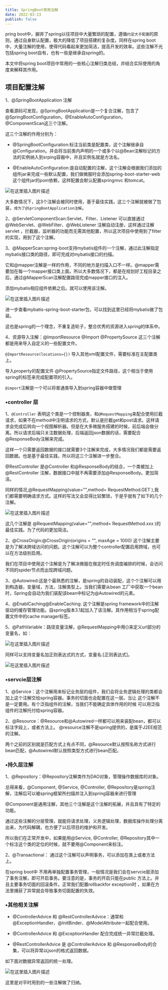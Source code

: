 ```yaml
---
title: SpringBoot常用注解
date: 2022-03-23
publish: false
---
```


pring boot中，摒弃了spring以往项目中大量繁琐的配置，遵循`约定大于配置`的原则，通过自身默认配置，极大的降低了项目搭建的复杂度。同样在spring boot中，大量注解的使用，使得代码看起来更加简洁，提高开发的效率。这些注解不光包括spring boot自有，也有一些是继承自spring的。

本文中将spring boot项目中常用的一些核心注解归类总结，并结合实际使用的角度来解释其作用。

## 项目配置注解

1、@SpringBootApplication 注解

查看源码可发现，@SpringBootApplication是一个复合注解，包含了@SpringBootConfiguration，@EnableAutoConfiguration，@ComponentScan这三个注解。

这三个注解的作用分别为：

* @SpringBootConfiguration:标注当前类是配置类，这个注解继承自@Configuration。并会将当前类内声明的一个或多个以@Bean注解标记的方法的实例纳入到srping容器中，并且实例名就是方法名。

* @EnableAutoConfiguration:是自动配置的注解，这个注解会根据我们添加的组件jar来完成一些默认配置，我们做微服时会添加spring-boot-starter-web这个组件jar的pom依赖，这样配置会默认配置springmvc 和tomcat。


![在这里插入图片描述](https://img-blog.csdnimg.cn/30732899ff514d52b092e22781cbef1a.png?x-oss-process=image/watermark,type_d3F5LXplbmhlaQ,shadow_50,text_Q1NETiBAbGVlZGNvZGVKb2huMDE=,size_15,color_FFFFFF,t_70,g_se,x_16)

大多数情况下，这3个注解会被同时使用，基于最佳实践，这三个注解就被做了包装，`成为了@SpringBootApplication注解`。

2、@ServletComponentScan:Servlet、Filter、Listener 可以直接通过 @WebServlet、@WebFilter、@WebListener 注解自动注册，这样通过注解servlet ，拦截器，监听器的功能而无需其他配置，所以这次项目中使用到了filter的实现，用到了这个注解。

3、@MapperScan:spring-boot支持mybatis组件的一个注解，通过此注解指定mybatis接口类的路径，即可完成对mybatis接口的扫描。

它和@mapper注解是一样的作用，不同的地方是扫描入口不一样。@mapper需要加在每一个mapper接口类上面。所以大多数情况下，都是在规划好工程目录之后，通过@MapperScan注解配置路径完成mapper接口的注入。

添加mybatis相应组件依赖之后。就可以使用该注解。

![在这里插入图片描述](https://img-blog.csdnimg.cn/45ade279af164ed480992b53c98c9eef.png)

进一步查看mybatis-spring-boot-starter包，可以找到这里已经将mybatis做了包装。

这也是spring的一个理念，不重复造轮子，整合优秀的资源进入spring的体系中。

4、资源导入注解：@ImportResource @Import @PropertySource 这三个注解都是用来导入自定义的一些配置文件。

`@ImportResource(locations={})` 导入其他xml配置文件，需要标准在主配置类上。

导入property的配置文件 @PropertySource指定文件路径，这个相当于使用spring的<importresource/>标签来完成配置项的引入。

`@import`注解是一个可以将普通类导入到spring容器中做管理

### •controller 层

1、`@Controller` 表明这个类是一个控制器类，和`@RequestMapping`来配合使用拦截请求，如果不在method中注明请求的方式，默认是拦截get和post请求。这样请求会完成后转向一个视图解析器。但是在大多微服务搭建的时候，前后端会做分离。所以请求后端只关注数据处理，后端返回json数据的话，需要配合@ResponseBody注解来完成。

这样一个只需要返回数据的接口就需要3个注解来完成，大多情况我们都是需要返回数据。也是基于最佳实践，所以将这三个注解进一步整合。

@RestController 是@Controller 和@ResponseBody的结合，一个类被加上@RestController 注解，数据接口中就不再需要添加@ResponseBody。更加简洁。

同样的情况,@RequestMapping(value="",method= RequestMethod.GET ),我们都需要明确请求方式。这样的写法又会显得比较繁琐，于是乎就有了如下的几个注解。

![在这里插入图片描述](https://img-blog.csdnimg.cn/03250b7766284b1993337f0bbc403a56.png)

这几个注解是 @RequestMapping(value="",method= RequestMethod.xxx )的最佳实践。为了代码的更加简洁。

2、@CrossOrigin:@CrossOrigin(origins = "", maxAge = 1000) 这个注解主要是为了解决跨域访问的问题。这个注解可以为整个controller配置启用跨域，也可以在方法级别启用。

我们在项目中使用这个注解是为了解决微服在做定时任务调度编排的时候，会访问不同的spider节点而出现跨域问题。

3、@Autowired:这是个最熟悉的注解，是spring的自动装配，这个个注解可以用到构造器，变量域，方法，注解类型上。当我们需要从bean 工厂中获取一个bean时，Spring会自动为我们装配该bean中标记为@Autowired的元素。

4、@EnablCaching@EnableCaching: 这个注解是spring framework中的注解驱动的缓存管理功能。自spring版本3.1起加入了该注解。其作用相当于spring配置文件中的cache manager标签。

5、@PathVariable：路径变量注解，@RequestMapping中用{}来定义url部分的变量名，如：

![在这里插入图片描述](https://img-blog.csdnimg.cn/6784528d0c164ac0b5ffce53b3fb8a8e.png)

同样可以支持变量名加正则表达式的方式，变量名:[正则表达式]。

![在这里插入图片描述](https://img-blog.csdnimg.cn/722e0673876e4bc2817734cbc903435f.png)

### •servcie层注解

1、@Service：这个注解用来标记业务层的组件，我们会将业务逻辑处理的类都会加上这个注解交给spring容器。事务的切面也会配置在这一层。当让 这个注解不是一定要用。有个泛指组件的注解，当我们不能确定具体作用的时候 可以用泛指组件的注解托付给spring容器。 

2、@Resource：@Resource和@Autowired一样都可以用来装配bean，都可以标注字段上，或者方法上。 @resource注解不是spring提供的，是属于J2EE规范的注解。


两个之前的区别就是匹配方式上有点不同，@Resource默认按照名称方式进行bean匹配，@Autowired默认按照类型方式进行bean匹配。

### •持久层注解

1、@Repository：@Repository注解类作为DAO对象，管理操作数据库的对象。

总得来看，@Component, @Service, @Controller, @Repository是spring注解，注解后可以被spring框架所扫描并注入到spring容器来进行管理

@Component是通用注解，其他三个注解是这个注解的拓展，并且具有了特定的功能。

通过这些注解的分层管理，就能将请求处理，义务逻辑处理，数据库操作处理分离出来，为代码解耦，也方便了以后项目的维护和开发。

所以我们在正常开发中，如果能用@Service, @Controller, @Repository其中一个标注这个类的定位的时候，就不要用@Component来标注。

2、@Transactional： 通过这个注解可以声明事务，可以添加在类上或者方法上。

在spring boot中 不用再单独配置事务管理，一般情况是我们会在servcie层添加了事务注解，即可开启事务。要注意的是，事务的开启只能在public 方法上。并且主要事务切面的回滚条件。正常我们配置rollbackfor exception时 ，如果在方法里捕获了异常就会导致事务切面配置的失效。

### •其他相关注解

* @ControllerAdvice 和 @RestControllerAdvice：通常和@ExceptionHandler、@InitBinder、@ModelAttribute一起配合使用。

* @ControllerAdvice 和 @ExceptionHandler 配合完成统一异常拦截处理。

* @RestControllerAdvice 是 @ControllerAdvice 和 @ResponseBody的合集，可以将异常以json的格式返回数据。

如下面对数据异常返回的统一处理。

![在这里插入图片描述](https://img-blog.csdnimg.cn/e3083ef004da40b68e9a8f3b2e00e7d2.png?x-oss-process=image/watermark,type_d3F5LXplbmhlaQ,shadow_50,text_Q1NETiBAbGVlZGNvZGVKb2huMDE=,size_20,color_FFFFFF,t_70,g_se,x_16)

这里是对平时用到的一些注解做了归纳。
